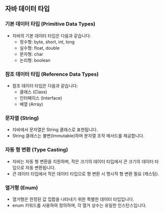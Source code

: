 ## 자바 데이터 타입

### 기본 데이터 타입 (Primitive Data Types)
- 자바의 기본 데이터 타입은 다음과 같습니다:
  - 정수형: byte, short, int, long
  - 실수형: float, double
  - 문자형: char
  - 논리형: boolean

### 참조 데이터 타입 (Reference Data Types)
- 참조 데이터 타입은 다음과 같습니다:
  - 클래스 (Class)
  - 인터페이스 (Interface)
  - 배열 (Array)

### 문자열 (String)
- 자바에서 문자열은 String 클래스로 표현됩니다.
- String 클래스는 불변(Immutable)하며 문자열 조작 메서드를 제공합니다.

### 자동 형 변환 (Type Casting)
- 자바는 자동 형 변환을 지원하며, 작은 크기의 데이터 타입에서 큰 크기의 데이터 타입으로 자동 변환됩니다.
- 큰 데이터 타입에서 작은 데이터 타입으로 형 변환 시 명시적 형 변환 필요 (캐스팅).

### 열거형 (Enum)
- 열거형은 한정된 값 집합을 나타내기 위한 특별한 데이터 타입입니다.
- enum 키워드를 사용하여 정의하며, 각 열거 상수는 유일한 인스턴스입니다.
